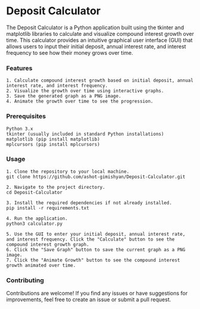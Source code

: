 # Deposit Calculator

The Deposit Calculator is a Python application built using the tkinter and matplotlib libraries to calculate and visualize compound interest growth over time. This calculator provides an intuitive graphical user interface (GUI) that allows users to input their initial deposit, annual interest rate, and interest frequency to see how their money grows over time.

### Features

    1. Calculate compound interest growth based on initial deposit, annual interest rate, and interest frequency.
    2. Visualize the growth over time using interactive graphs.
    3. Save the generated graph as a PNG image.
    4. Animate the growth over time to see the progression.

### Prerequisites

    Python 3.x
    tkinter (usually included in standard Python installations)
    matplotlib (pip install matplotlib)
    mplcursors (pip install mplcursors)

### Usage

    1. Clone the repository to your local machine.
    git clone https://github.com/ashot-gimishyan/Deposit-Calculator.git

    2. Navigate to the project directory.
    cd Deposit-Calculator

    3. Install the required dependencies if not already installed.
    pip install -r requirements.txt

    4. Run the application.
    python3 calculator.py

    5. Use the GUI to enter your initial deposit, annual interest rate, and interest frequency. Click the "Calculate" button to see the compound interest growth graph.
    6. Click the "Save Graph" button to save the current graph as a PNG image.
    7. Click the "Animate Growth" button to see the compound interest growth animated over time.

### Contributing

Contributions are welcome! If you find any issues or have suggestions for improvements, feel free to create an issue or submit a pull request.
